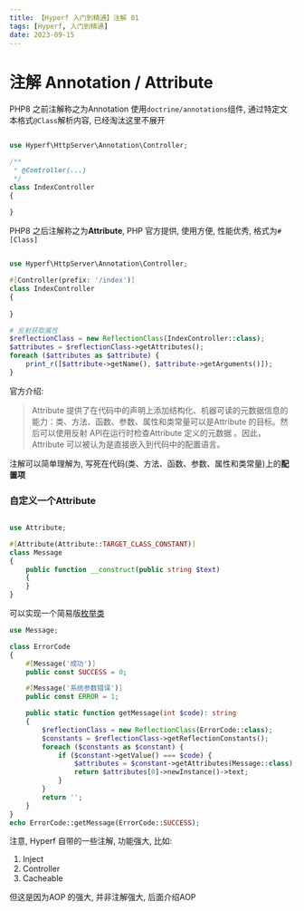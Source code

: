 ```yaml
---
title: 【Hyperf 入门到精通】注解 01
tags: [Hyperf, 入门到精通]
date: 2023-09-15
---
```

# 注解 Annotation / Attribute
PHP8 之前注解称之为Annotation
使用`doctrine/annotations`组件, 通过特定文本格式`@Class`解析内容, 已经淘汰这里不展开
```php

use Hyperf\HttpServer\Annotation\Controller;

/**
 * @Controller(...)
 */
class IndexController
{
  
}
```

PHP8 之后注解称之为**Attribute**, PHP 官方提供, 使用方便, 性能优秀, 格式为`#[Class]`
```php

use Hyperf\HttpServer\Annotation\Controller;

#[Controller(prefix: '/index')]
class IndexController
{
  
}

# 反射获取属性
$reflectionClass = new ReflectionClass(IndexController::class);
$attributes = $reflectionClass->getAttributes();
foreach ($attributes as $attribute) {
    print_r([$attribute->getName(), $attribute->getArguments()]);
}
```
官方介绍:
> Attribute 提供了在代码中的声明上添加结构化、机器可读的元数据信息的能力：类、方法、函数、参数、属性和类常量可以是Attribute 的目标。然后可以使用反射 API在运行时检查Attribute 定义的元数据 。因此，Attribute 可以被认为是直接嵌入到代码中的配置语言。


注解可以简单理解为, 写死在代码(类、方法、函数、参数、属性和类常量)上的**配置项**

### 自定义一个Attribute
```php

use Attribute;

#[Attribute(Attribute::TARGET_CLASS_CONSTANT)]
class Message
{
    public function __construct(public string $text)
    {
    }
}
```

可以实现一个简易版[枚举类](https://hyperf.wiki/3.0/#/zh-cn/constants)
```php
use Message;

class ErrorCode
{
    #[Message('成功')]
    public const SUCCESS = 0;

    #[Message('系统参数错误')]
    public const ERROR = 1;

    public static function getMessage(int $code): string
    {
        $reflectionClass = new ReflectionClass(ErrorCode::class);
        $constants = $reflectionClass->getReflectionConstants();
        foreach ($constants as $constant) {
            if ($constant->getValue() === $code) {
                $attributes = $constant->getAttributes(Message::class);
                return $attributes[0]->newInstance()->text;
            }
        }
        return '';
    }
}
echo ErrorCode::getMessage(ErrorCode::SUCCESS);
```

注意, Hyperf 自带的一些注解, 功能强大, 比如:

1. Inject
2. Controller
3. Cacheable

但这是因为AOP 的强大, 并非注解强大, 后面介绍AOP
